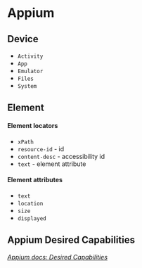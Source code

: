 <!-- [_Appium docs: _]() -->

# Appium

## Device

- `Activity`
- `App`
- `Emulator`
- `Files`
- `System`

## Element

#### Element locators

- `xPath`
- `resource-id` - id
- `content-desc` - accessibility id
- `text` - element attribute

#### Element attributes

- `text`
- `location`
- `size`
- `displayed`

## Appium Desired Capabilities

[_Appium docs: Desired Capabilities_](http://appium.io/docs/en/writing-running-appium/caps/)